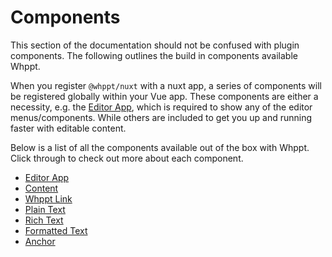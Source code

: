 # Components

This section of the documentation should not be confused with <RouterLink to="/guide/gettingStarted/plugins.html#components">plugin components</RouterLink>. The following outlines the build in
components available Whppt.

When you register `@whppt/nuxt` with a nuxt app, a series of components will be registered globally within your Vue 
app. These components are either a necessity, e.g. the [Editor App](/api/components/EditorApp), which is required to show any of the
editor menus/components. While others are included to get you up and running faster with editable content.

Below is a list of all the components available out of the box with Whppt. Click through to check out more about each
component.

- [Editor App](/api/components/EditorApp)
- [Content](/api/components/Content)
- [Whppt Link](/api/components/WhpptLink)
- [Plain Text](/api/components/PlainText)
- [Rich Text](/api/components/RichText)
- [Formatted Text](/api/components/FormattedText)
- [Anchor](/api/components/Anchor)




